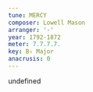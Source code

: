```yaml
---
tune: MERCY
composer: Lowell Mason
arranger: '-'
year: 1792-1872
meter: 7.7.7.7.
key: B♭ Major
anacrusis: 0
---
```

undefined